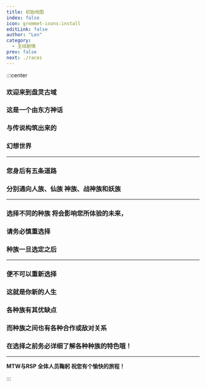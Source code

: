 ```yaml
---
title: 初始地图
index: false
icon: grommet-icons:install
editLink: false
author: "Len"
category:
  - 主线剧情
prev: false
next: ./races
---
```


:::center

### 欢迎来到盘灵古域

### 这是一个由东方神话

### 与传说构筑出来的

### 幻想世界

------

### 您身后有五条道路

###  分别通向人族、仙族 神族、战神族和妖族

------

### 选择不同的种族  将会影响您所体验的未来，

### 请务必慎重选择

### 种族一旦选定之后

------

### 便不可以重新选择

### 这就是你新的人生

### 各种族有其优缺点

### 而种族之间也有各种合作或敌对关系

### 在选择之前务必详细了解各种种族的特色哦！

------

**MTW与RSP 全体人员鞠躬 祝您有个愉快的旅程！**

:::